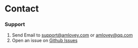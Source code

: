 # Contact

### Support 

1. Send Email to [support@amlovey.com](mailto:support@amlovey) or [amlovey@qq.com](maito:amlovey@qq.com)
2. Open an issue on [Github Issues](https://github.com/amloveyweb/shaderlabvscode/issues)
